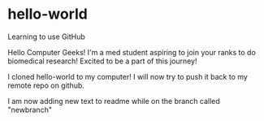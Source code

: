# hello-world
Learning to use GitHub

Hello Computer Geeks! I'm a med student aspiring to join your ranks to do biomedical research! Excited to be a part of this journey!

I cloned hello-world to my computer! I will now try to push it back to my remote repo on github.

I am now adding new text to readme while on the branch called "newbranch"